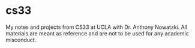 # cs33
My notes and projects from CS33 at UCLA with Dr. Anthony Nowatzki.
All materials are meant as reference and are not to be used for any academic misconduct.
